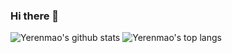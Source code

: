 ### Hi there 👋

![Yerenmao's github stats](https://github-readme-stats.vercel.app/api?username=Yerenmao&count_private=true&show_icons=true&include_all_commits=true&theme=radical) 
![Yerenmao's top langs](https://github-readme-stats.vercel.app/api/top-langs/?username=Yerenmao&layout=compact&theme=radical&exclude_repo=CTF_storage&hide=CSS,Vim%20script,Dockerfile)


<!--
**Yerenmao/Yerenmao** is a ✨ _special_ ✨ repository because its `README.md` (this file) appears on your GitHub profile.

Here are some ideas to get you started:

- 🔭 I’m currently working on ...
- 🌱 I’m currently learning ...
- 👯 I’m looking to collaborate on ...
- 🤔 I’m looking for help with ...
- 💬 Ask me about ...
- 📫 How to reach me: ...
- 😄 Pronouns: ...
- ⚡ Fun fact: ...
-->
